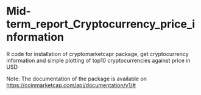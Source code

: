 # Mid-term_report_Cryptocurrency_price_information

R code for installation of cryptomarketcapr package, get cryptocurrency information and simple plotting of top10 cryptocurrencies against price in USD

Note: The documentation of the package is available on https://coinmarketcap.com/api/documentation/v1/#
